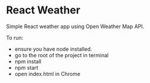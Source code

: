 # React Weather
Simple React weather app using Open Weather Map API.

To run:

* ensure you have node installed.
* go to the root of the project in terminal
* npm install
* npm start
* open index.html in Chrome
